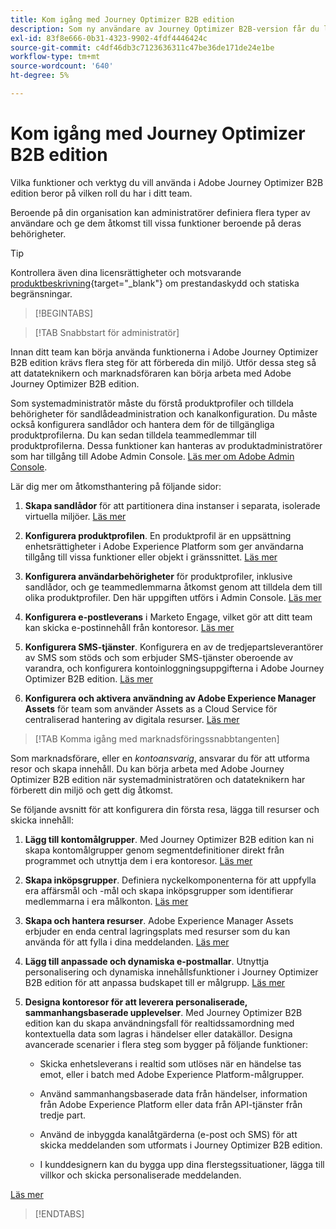 ```yaml
---
title: Kom igång med Journey Optimizer B2B edition
description: Som ny användare av Journey Optimizer B2B-version får du lära dig mer om de viktigaste områdena att komma igång med.
exl-id: 83f8e666-0b31-4323-9902-4fdf4446424c
source-git-commit: c4df46db3c7123636311c47be36de171de24e1be
workflow-type: tm+mt
source-wordcount: '640'
ht-degree: 5%

---
```


# Kom igång med Journey Optimizer B2B edition

Vilka funktioner och verktyg du vill använda i Adobe Journey Optimizer B2B edition beror på vilken roll du har i ditt team.

Beroende på din organisation kan administratörer definiera flera typer av användare och ge dem åtkomst till vissa funktioner beroende på deras behörigheter.

>[!TIP]
>
>Kontrollera även dina licensrättigheter och motsvarande [produktbeskrivning](https://helpx.adobe.com/legal/product-descriptions/adobe-journey-optimizer-b2b.html){target="_blank"} om prestandaskydd och statiska begränsningar.

>[!BEGINTABS]

>[!TAB Snabbstart för administratör]

Innan ditt team kan börja använda funktionerna i Adobe Journey Optimizer B2B edition krävs flera steg för att förbereda din miljö. Utför dessa steg så att datateknikern och marknadsföraren kan börja arbeta med Adobe Journey Optimizer B2B edition.

Som systemadministratör måste du förstå produktprofiler och tilldela behörigheter för sandlådeadministration och kanalkonfiguration. Du måste också konfigurera sandlådor och hantera dem för de tillgängliga produktprofilerna. Du kan sedan tilldela teammedlemmar till produktprofilerna. Dessa funktioner kan hanteras av produktadministratörer som har tillgång till Adobe Admin Console. [Läs mer om Adobe Admin Console](https://helpx.adobe.com/se/enterprise/using/admin-console.html).

Lär dig mer om åtkomsthantering på följande sidor:

1. **Skapa sandlådor** för att partitionera dina instanser i separata, isolerade virtuella miljöer. [Läs mer](https://experienceleague.adobe.com/en/docs/experience-platform/sandbox/home#understanding-sandboxes)

1. **Konfigurera produktprofilen**. En produktprofil är en uppsättning enhetsrättigheter i Adobe Experience Platform som ger användarna tillgång till vissa funktioner eller objekt i gränssnittet. [Läs mer](../admin/user-management.md#create-the-marketo-engage-product-profile)

1. **Konfigurera användarbehörigheter** för produktprofiler, inklusive sandlådor, och ge teammedlemmarna åtkomst genom att tilldela dem till olika produktprofiler. Den här uppgiften utförs i Admin Console. [Läs mer](../admin/user-management.md#create-a-user-group)

1. **Konfigurera e-postleverans** i Marketo Engage, vilket gör att ditt team kan skicka e-postinnehåll från kontoresor. [Läs mer](https://experienceleague.adobe.com/en/docs/marketo/using/getting-started/initial-setup/setup-steps#ensure-email-deliverability)

1. **Konfigurera SMS-tjänster**. Konfigurera en av de tredjepartsleverantörer av SMS som stöds och som erbjuder SMS-tjänster oberoende av varandra, och konfigurera kontoinloggningsuppgifterna i Adobe Journey Optimizer B2B edition. [Läs mer](../admin/configure-channels-sms.md)

1. **Konfigurera och aktivera användning av Adobe Experience Manager Assets** för team som använder Assets as a Cloud Service för centraliserad hantering av digitala resurser. [Läs mer](../admin/configure-aem-repositories.md)

>[!TAB Komma igång med marknadsföringssnabbtangenten]

Som marknadsförare, eller en _kontoansvarig_, ansvarar du för att utforma resor och skapa innehåll. Du kan börja arbeta med Adobe Journey Optimizer B2B edition när systemadministratören och datateknikern har förberett din miljö och gett dig åtkomst.

Se följande avsnitt för att konfigurera din första resa, lägga till resurser och skicka innehåll:

1. **Lägg till kontomålgrupper**. Med Journey Optimizer B2B edition kan ni skapa kontomålgrupper genom segmentdefinitioner direkt från programmet och utnyttja dem i era kontoresor. [Läs mer](../audiences/account-audience-overview.md)

1. **Skapa inköpsgrupper**. Definiera nyckelkomponenterna för att uppfylla era affärsmål och -mål och skapa inköpsgrupper som identifierar medlemmarna i era målkonton. [Läs mer](../buying-groups/buying-groups-overview.md)

1. **Skapa och hantera resurser**. Adobe Experience Manager Assets erbjuder en enda central lagringsplats med resurser som du kan använda för att fylla i dina meddelanden. [Läs mer](../content/assets-overview.md)

1. **Lägg till anpassade och dynamiska e-postmallar**. Utnyttja personalisering och dynamiska innehållsfunktioner i Journey Optimizer B2B edition för att anpassa budskapet till er målgrupp. [Läs mer](../content/email-templates.md)

1. **Designa kontoresor för att leverera personaliserade, sammanhangsbaserade upplevelser**. Med Journey Optimizer B2B edition kan du skapa användningsfall för realtidssamordning med kontextuella data som lagras i händelser eller datakällor. Designa avancerade scenarier i flera steg som bygger på följande funktioner:

   * Skicka enhetsleverans i realtid som utlöses när en händelse tas emot, eller i batch med Adobe Experience Platform-målgrupper.

   * Använd sammanhangsbaserade data från händelser, information från Adobe Experience Platform eller data från API-tjänster från tredje part.

   * Använd de inbyggda kanalåtgärderna (e-post och SMS) för att skicka meddelanden som utformats i Journey Optimizer B2B edition.

   * I kunddesignern kan du bygga upp dina flerstegssituationer, lägga till villkor och skicka personaliserade meddelanden.

[Läs mer](../journeys/journey-overview.md)

>[!ENDTABS]

